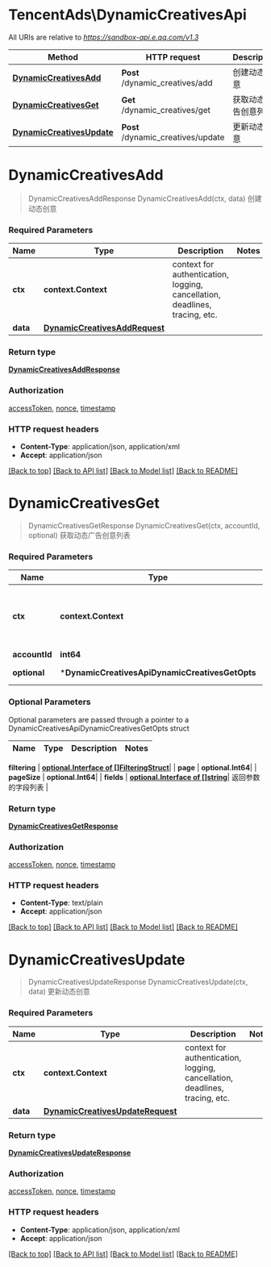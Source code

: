 # TencentAds\DynamicCreativesApi

All URIs are relative to *https://sandbox-api.e.qq.com/v1.3*

Method | HTTP request | Description
------------- | ------------- | -------------
[**DynamicCreativesAdd**](DynamicCreativesApi.md#DynamicCreativesAdd) | **Post** /dynamic_creatives/add | 创建动态创意
[**DynamicCreativesGet**](DynamicCreativesApi.md#DynamicCreativesGet) | **Get** /dynamic_creatives/get | 获取动态广告创意列表
[**DynamicCreativesUpdate**](DynamicCreativesApi.md#DynamicCreativesUpdate) | **Post** /dynamic_creatives/update | 更新动态创意


# **DynamicCreativesAdd**
> DynamicCreativesAddResponse DynamicCreativesAdd(ctx, data)
创建动态创意

### Required Parameters

Name | Type | Description  | Notes
------------- | ------------- | ------------- | -------------
 **ctx** | **context.Context** | context for authentication, logging, cancellation, deadlines, tracing, etc.
  **data** | [**DynamicCreativesAddRequest**](DynamicCreativesAddRequest.md)|  | 

### Return type

[**DynamicCreativesAddResponse**](DynamicCreativesAddResponse.md)

### Authorization

[accessToken](../README.md#accessToken), [nonce](../README.md#nonce), [timestamp](../README.md#timestamp)

### HTTP request headers

 - **Content-Type**: application/json, application/xml
 - **Accept**: application/json

[[Back to top]](#) [[Back to API list]](../README.md#documentation-for-api-endpoints) [[Back to Model list]](../README.md#documentation-for-models) [[Back to README]](../README.md)

# **DynamicCreativesGet**
> DynamicCreativesGetResponse DynamicCreativesGet(ctx, accountId, optional)
获取动态广告创意列表

### Required Parameters

Name | Type | Description  | Notes
------------- | ------------- | ------------- | -------------
 **ctx** | **context.Context** | context for authentication, logging, cancellation, deadlines, tracing, etc.
  **accountId** | **int64**|  | 
 **optional** | ***DynamicCreativesApiDynamicCreativesGetOpts** | optional parameters | nil if no parameters

### Optional Parameters
Optional parameters are passed through a pointer to a DynamicCreativesApiDynamicCreativesGetOpts struct

Name | Type | Description  | Notes
------------- | ------------- | ------------- | -------------

 **filtering** | [**optional.Interface of []FilteringStruct**](FilteringStruct.md)|  | 
 **page** | **optional.Int64**|  | 
 **pageSize** | **optional.Int64**|  | 
 **fields** | [**optional.Interface of []string**](string.md)| 返回参数的字段列表 | 

### Return type

[**DynamicCreativesGetResponse**](DynamicCreativesGetResponse.md)

### Authorization

[accessToken](../README.md#accessToken), [nonce](../README.md#nonce), [timestamp](../README.md#timestamp)

### HTTP request headers

 - **Content-Type**: text/plain
 - **Accept**: application/json

[[Back to top]](#) [[Back to API list]](../README.md#documentation-for-api-endpoints) [[Back to Model list]](../README.md#documentation-for-models) [[Back to README]](../README.md)

# **DynamicCreativesUpdate**
> DynamicCreativesUpdateResponse DynamicCreativesUpdate(ctx, data)
更新动态创意

### Required Parameters

Name | Type | Description  | Notes
------------- | ------------- | ------------- | -------------
 **ctx** | **context.Context** | context for authentication, logging, cancellation, deadlines, tracing, etc.
  **data** | [**DynamicCreativesUpdateRequest**](DynamicCreativesUpdateRequest.md)|  | 

### Return type

[**DynamicCreativesUpdateResponse**](DynamicCreativesUpdateResponse.md)

### Authorization

[accessToken](../README.md#accessToken), [nonce](../README.md#nonce), [timestamp](../README.md#timestamp)

### HTTP request headers

 - **Content-Type**: application/json, application/xml
 - **Accept**: application/json

[[Back to top]](#) [[Back to API list]](../README.md#documentation-for-api-endpoints) [[Back to Model list]](../README.md#documentation-for-models) [[Back to README]](../README.md)

